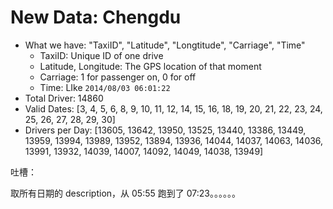 # New Data: Chengdu

-  What we have: "TaxiID", "Latitude", "Longtitude", "Carriage", "Time"
   -  TaxiID: Unique ID of one drive
   -  Latitude, Longitude: The GPS location of that moment
   -  Carriage: 1 for passenger on, 0 for off
   -  Time: LIke `2014/08/03 06:01:22`
-  Total Driver: 14860
-  Valid Dates: [3, 4, 5, 6, 8, 9, 10, 11, 12, 14, 15, 16, 18, 19, 20, 21, 22, 23, 24, 25, 26, 27, 28, 29, 30]
-  Drivers per Day: [13605, 13642, 13950, 13525, 13440, 13386, 13449, 13959, 13994, 13989, 13952, 13894, 13936, 14044, 14037, 14063, 14036, 13991, 13932, 14039, 14007, 14092, 14049, 14038, 13949]



吐槽：

取所有日期的 description，从 05:55 跑到了 07:23。。。。。。